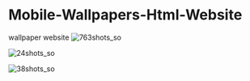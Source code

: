 # Mobile-Wallpapers-Html-Website
wallpaper website
![763shots_so](https://github.com/Abdull121/Mobile-Wallpapers-Html-Website/assets/93944428/60271d36-b736-4088-8c26-3d66a02b2c34)


![24shots_so](https://github.com/Abdull121/Mobile-Wallpapers-Html-Website/assets/93944428/c0124983-5c6d-4b8e-a7dc-f7c01ad5c152)

![38shots_so](https://github.com/Abdull121/Mobile-Wallpapers-Html-Website/assets/93944428/eb14ce0d-eaa8-4774-8a4d-f191ee61f39d)



